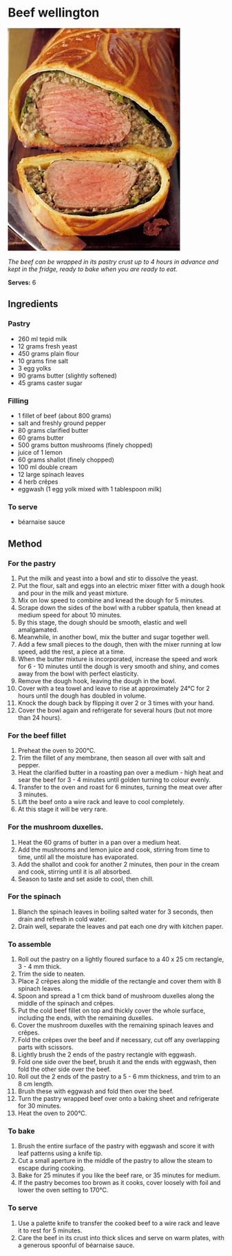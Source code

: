 # Beef wellington

![Name](resources/beef-wellington.jpg)

*The beef can be wrapped in its pastry crust up to 4 hours in advance and kept in the fridge, ready to bake when you are ready to eat.*

**Serves:** 6

## Ingredients
### Pastry
- 260 ml tepid milk
- 12 grams fresh yeast
- 450 grams plain flour
- 10 grams fine salt
- 3 egg yolks
- 90 grams butter (slightly softened)
- 45 grams caster sugar

### Filling
- 1 fillet of beef (about 800 grams)
- salt and freshly ground pepper
- 80 grams clarified butter
- 60 grams butter
- 500 grams button mushrooms (finely chopped)
- juice of 1 lemon
- 60 grams shallot (finely chopped)
- 100 ml double cream
- 12 large spinach leaves
- 4 herb crêpes
- eggwash (1 egg yolk mixed with 1 tablespoon milk)

### To serve       
- béarnaise sauce

## Method
### For the pastry
1. Put the milk and yeast into a bowl and stir to dissolve the yeast.
1. Put the flour, salt and eggs into an electric mixer fitter with a dough hook and pour in the milk and yeast mixture.
1. Mix on low speed to combine and knead the dough for 5 minutes.
1. Scrape down the sides of the bowl with a rubber spatula, then knead at medium speed for about 10 minutes.
1. By this stage, the dough should be smooth, elastic and well amalgamated.
1. Meanwhile, in another bowl, mix the butter and sugar together well.
1. Add a few small pieces to the dough, then with the mixer running at low speed, add the rest, a piece at a time.
1. When the butter mixture is incorporated, increase the speed and work for 6 - 10 minutes until the dough is very smooth and shiny, and comes away from the bowl with perfect elasticity.
1. Remove the dough hook, leaving the dough in the bowl.
1. Cover with a tea towel and leave to rise at approximately 24°C for 2 hours until the dough has doubled in volume.
1. Knock the dough back by flipping it over 2 or 3 times with your hand.
1. Cover the bowl again and refrigerate for several hours (but not more than 24 hours).

### For the beef fillet
1. Preheat the oven to 200°C.
1. Trim the fillet of any membrane, then season all over with salt and pepper.
1. Heat the clarified butter in a roasting pan over a medium - high heat and sear the beef for 3 - 4 minutes until golden turning to colour evenly.
1. Transfer to the oven and roast for 6 minutes, turning the meat over after 3 minutes.
1. Lift the beef onto a wire rack and leave to cool completely.
1. At this stage it will be very rare.

### For the mushroom duxelles.
1. Heat the 60 grams of butter in a pan over a medium heat.
1. Add the mushrooms and lemon juice and cook, stirring from time to time, until all the moisture has evaporated.
1. Add the shallot and cook for another 2 minutes, then pour in the cream and cook, stirring until it is all absorbed.
1. Season to taste and set aside to cool, then chill.

### For the spinach
1. Blanch the spinach leaves in boiling salted water for 3 seconds, then drain and refresh in cold water.
1. Drain well, separate the leaves and pat each one dry with kitchen paper.

### To assemble
1. Roll out the pastry on a lightly floured surface to a 40 x 25 cm rectangle, 3 - 4 mm thick.
1. Trim the side to neaten.
1. Place 2 crêpes along the middle of the rectangle and cover them with 8 spinach leaves.
1. Spoon and spread a 1 cm thick band of mushroom duxelles along the middle of the spinach and crêpes.
1. Put the cold beef fillet on top and thickly cover the whole surface, including the ends, with the remaining duxelles.
1. Cover the mushroom duxelles with the remaining spinach leaves and crêpes.
1. Fold the crêpes over the beef and if necessary, cut off any overlapping parts with scissors.
1. Lightly brush the 2 ends of the pastry rectangle with eggwash.
1. Fold one side over the beef, brush it and the ends with eggwash, then fold the other side over the beef.
1. Roll out the 2 ends of the pastry to a 5 - 6 mm thickness, and trim to an 8 cm length.
1. Brush these with eggwash and fold then over the beef.
1. Turn the pastry wrapped beef over onto a baking sheet and refrigerate for 30 minutes.
1. Heat the oven to 200°C.

### To bake
1. Brush the entire surface of the pastry with eggwash and score it with leaf patterns using a knife tip.
1. Cut a small aperture in the middle of the pastry to allow the steam to escape during cooking.
1. Bake for 25 minutes if you like the beef rare, or 35 minutes for medium.
1. If the pastry becomes too brown as it cooks, cover loosely with foil and lower the oven setting to 170°C.

### To serve
1. Use a palette knife to transfer the cooked beef to a wire rack and leave it to rest for 5 minutes.
1. Care the beef in its crust into thick slices and serve on warm plates, with a generous spoonful of béarnaise sauce.